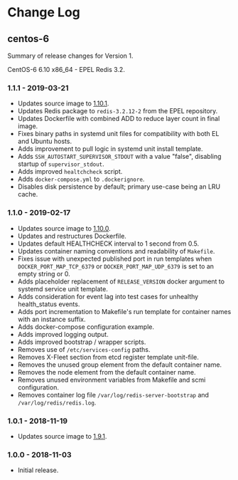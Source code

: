 # Change Log

## centos-6

Summary of release changes for Version 1.

CentOS-6 6.10 x86_64 - EPEL Redis 3.2.

### 1.1.1 - 2019-03-21

- Updates source image to [1.10.1](https://github.com/jdeathe/centos-ssh/releases/tag/1.10.1).
- Updates Redis package to `redis-3.2.12-2` from the EPEL repository.
- Updates Dockerfile with combined ADD to reduce layer count in final image.
- Fixes binary paths in systemd unit files for compatibility with both EL and Ubuntu hosts.
- Adds improvement to pull logic in systemd unit install template.
- Adds `SSH_AUTOSTART_SUPERVISOR_STDOUT` with a value "false", disabling startup of `supervisor_stdout`.
- Adds improved `healtchcheck` script.
- Adds `docker-compose.yml` to `.dockerignore`.
- Disables disk persistence by default; primary use-case being an LRU cache.

### 1.1.0 - 2019-02-17

- Updates source image to [1.10.0](https://github.com/jdeathe/centos-ssh/releases/tag/1.10.0).
- Updates and restructures Dockerfile.
- Updates default HEALTHCHECK interval to 1 second from 0.5.
- Updates container naming conventions and readability of `Makefile`.
- Fixes issue with unexpected published port in run templates when `DOCKER_PORT_MAP_TCP_6379` or `DOCKER_PORT_MAP_UDP_6379` is set to an empty string or 0.
- Adds placeholder replacement of `RELEASE_VERSION` docker argument to systemd service unit template.
- Adds consideration for event lag into test cases for unhealthy health_status events.
- Adds port incrementation to Makefile's run template for container names with an instance suffix.
- Adds docker-compose configuration example.
- Adds improved logging output.
- Adds improved bootstrap / wrapper scripts.
- Removes use of `/etc/services-config` paths.
- Removes X-Fleet section from etcd register template unit-file.
- Removes the unused group element from the default container name.
- Removes the node element from the default container name.
- Removes unused environment variables from Makefile and scmi configuration.
- Removes container log file `/var/log/redis-server-bootstrap` and `/var/log/redis/redis.log`.

### 1.0.1 - 2018-11-19

- Updates source image to [1.9.1](https://github.com/jdeathe/centos-ssh/releases/tag/1.9.1).

### 1.0.0 - 2018-11-03

- Initial release.
